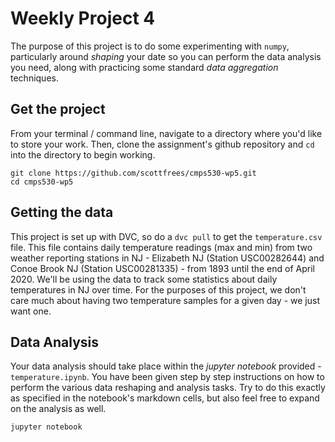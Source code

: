# Weekly Project 4
The purpose of this project is to do some experimenting with `numpy`, particularly around *shaping* your date so you can perform the data analysis you need, along with practicing some standard *data aggregation* techniques.

## Get the project
From your terminal / command line, navigate to a directory where you'd like to store your work.  Then, clone the assignment's github repository and `cd` into the directory to begin working.

```
git clone https://github.com/scottfrees/cmps530-wp5.git
cd cmps530-wp5
```

## Getting the data
This project is set up with DVC, so do a `dvc pull` to get the `temperature.csv` file.  This file contains daily temperature readings (max and min) from two weather reporting stations in NJ - Elizabeth NJ (Station USC00282644) and Conoe Brook NJ (Station USC00281335) - from 1893 until the end of April 2020.  We'll be using the data to track some statistics about daily temperatures in NJ over time.  For the purposes of this project, we don't care much about having two temperature samples for a given day - we just want one.  

## Data Analysis
Your data analysis should take place within the *jupyter notebook* provided - `temperature.ipynb`.  You have been given step by step instructions on how to perform the various data reshaping and analysis tasks.  Try to do this exactly as specified in the notebook's markdown cells, but also feel free to expand on the analysis as well.

```
jupyter notebook
```


